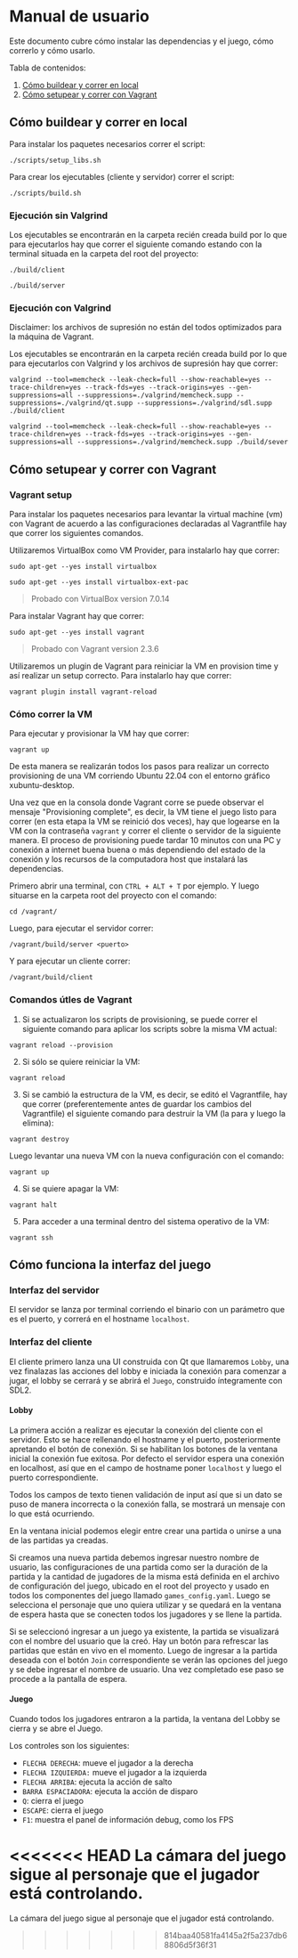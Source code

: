 # Manual de usuario

Este documento cubre cómo instalar las dependencias y el juego, cómo correrlo y cómo usarlo.

Tabla de contenidos:

1. [Cómo buildear y correr en local](#Cómo-buildear-y-correr-en-local)
1. [Cómo setupear y correr con Vagrant](#Cómo-setupear-y-correr-con-Vagrant)

## Cómo buildear y correr en local

Para instalar los paquetes necesarios correr el script:

```shell
./scripts/setup_libs.sh
```

Para crear los ejecutables (cliente y servidor) correr el script:

```shell
./scripts/build.sh
```

### Ejecución sin Valgrind

Los ejecutables se encontrarán en la carpeta recién creada build por lo que para ejecutarlos hay que correr el siguiente comando estando con la terminal situada en la carpeta del root del proyecto:

```shell
./build/client
```

```shell
./build/server
```

### Ejecución con Valgrind

Disclaimer: los archivos de supresión no están del todos optimizados para la máquina de Vagrant.

Los ejecutables se encontrarán en la carpeta recién creada build por lo que para ejecutarlos con Valgrind y los archivos de supresión hay que correr:

```shell
valgrind --tool=memcheck --leak-check=full --show-reachable=yes --trace-children=yes --track-fds=yes --track-origins=yes --gen-suppressions=all --suppressions=./valgrind/memcheck.supp --suppressions=./valgrind/qt.supp --suppressions=./valgrind/sdl.supp ./build/client
```

```shell
valgrind --tool=memcheck --leak-check=full --show-reachable=yes --trace-children=yes --track-fds=yes --track-origins=yes --gen-suppressions=all --suppressions=./valgrind/memcheck.supp ./build/sever
```

## Cómo setupear y correr con Vagrant

### Vagrant setup

Para instalar los paquetes necesarios para levantar la virtual machine (vm) con Vagrant de acuerdo a las configuraciones declaradas al Vagrantfile hay que correr los siguientes comandos.

Utilizaremos VirtualBox como VM Provider, para instalarlo hay que correr:

```shell
sudo apt-get --yes install virtualbox
```

```shell
sudo apt-get --yes install virtualbox-ext-pac
```

> Probado con VirtualBox version 7.0.14

Para instalar Vagrant hay que correr:

```shell
sudo apt-get --yes install vagrant
```

> Probado con Vagrant version 2.3.6

Utilizaremos un plugin de Vagrant para reiniciar la VM en provision time y así realizar un setup correcto. Para instalarlo hay que correr:

```shell
vagrant plugin install vagrant-reload
```

### Cómo correr la VM

Para ejecutar y provisionar la VM hay que correr:

```shell
vagrant up
```

De esta manera se realizarán todos los pasos para realizar un correcto provisioning de una VM corriendo Ubuntu 22.04 con el entorno gráfico xubuntu-desktop.

Una vez que en la consola donde Vagrant corre se puede observar el mensaje "Provisioning complete", es decir, la VM tiene el juego listo para correr (en esta etapa la VM se reinició dos veces), hay que logearse en la VM con la contraseña `vagrant` y correr el cliente o servidor de la siguiente manera. El proceso de provisioning puede tardar 10 minutos con una PC y conexión a internet buena buena o más dependiendo del estado de la conexión y los recursos de la computadora host que instalará las dependencias.

Primero abrir una terminal, con `CTRL + ALT + T` por ejemplo. Y luego situarse en la carpeta root del proyecto con el comando:

```shell
cd /vagrant/
```

Luego, para ejecutar el servidor correr:

```shell
/vagrant/build/server <puerto>
```

Y para ejecutar un cliente correr:

```shell
/vagrant/build/client
```

### Comandos útles de Vagrant

1. Si se actualizaron los scripts de provisioning, se puede correr el siguiente comando para aplicar los scripts sobre la misma VM actual:

```shell
vagrant reload --provision
```

2. Si sólo se quiere reiniciar la VM:

```shell
vagrant reload
```

3. Si se cambió la estructura de la VM, es decir, se editó el Vagrantfile, hay que correr (preferentemente antes de guardar los cambios del Vagrantfile) el siguiente comando para destruir la VM (la para y luego la elimina):

```shell
vagrant destroy
```

Luego levantar una nueva VM con la nueva configuración con el comando:

```shell
vagrant up
```

4. Si se quiere apagar la VM:

```shell
vagrant halt
```

5. Para acceder a una terminal dentro del sistema operativo de la VM:

```shell
vagrant ssh
```

## Cómo funciona la interfaz del juego

### Interfaz del servidor

El servidor se lanza por terminal corriendo el binario con un parámetro que es el puerto, y correrá en el hostname `localhost`.

### Interfaz del cliente

El cliente primero lanza una UI construida con Qt que llamaremos `Lobby`, una vez finalazas las acciones del lobby e iniciada la conexión para comenzar a jugar, el lobby se cerrará y se abrirá el `Juego`, construido íntegramente con SDL2.

#### Lobby

La primera acción a realizar es ejecutar la conexión del cliente con el servidor. Esto se hace rellenando el hostname y el puerto, posteriormente apretando el botón de conexión. Si se habilitan los botones de la ventana inicial la conexión fue exitosa. Por defecto el servidor espera una conexión en localhost, así que en el campo de hostname poner `localhost` y luego el puerto correspondiente.

Todos los campos de texto tienen validación de input así que si un dato se puso de manera incorrecta o la conexión falla, se mostrará un mensaje con lo que está ocurriendo.

En la ventana inicial podemos elegir entre crear una partida o unirse a una de las partidas ya creadas.

Si creamos una nueva partida debemos ingresar nuestro nombre de usuario, las configuraciones de una partida como ser la duración de la partida y la cantidad de jugadores de la misma está definida en el archivo de configuración del juego, ubicado en el root del proyecto y usado en todos los componentes del juego llamado `games_config.yaml`. Luego se selecciona el personaje que uno quiera utilizar y se quedará en la ventana de espera hasta que se conecten todos los jugadores y se llene la partida.

Si se seleccionó ingresar a un juego ya existente, la partida se visualizará con el nombre del usuario que la creó. Hay un botón para refrescar las partidas que están en vivo en el momento. Luego de ingresar a la partida deseada con el botón `Join` correspondiente se verán las opciones del juego y se debe ingresar el nombre de usuario. Una vez completado ese paso se procede a la pantalla de espera.

#### Juego

Cuando todos los jugadores entraron a la partida, la ventana del Lobby se cierra y se abre el Juego.

Los controles son los siguientes:

- `FLECHA DERECHA`: mueve el jugador a la derecha
- `FLECHA IZQUIERDA:` mueve el jugador a la izquierda
- `FLECHA ARRIBA`: ejecuta la acción de salto
- `BARRA ESPACIADORA`: ejecuta la acción de disparo
- `Q`: cierra el juego
- `ESCAPE`: cierra el juego
- `F1`: muestra el panel de información debug, como los FPS

<<<<<<< HEAD
La cámara del juego sigue al personaje que el jugador está controlando.
=======
La cámara del juego sigue al personaje que el jugador está controlando.
>>>>>>> 814baa40581fa4145a2f5a237db68806d5f36f31
